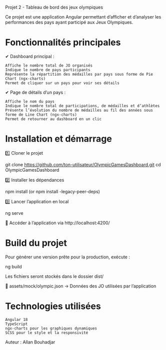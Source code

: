 Projet 2 - Tableau de bord des jeux olympiques

Ce projet est une application Angular permettant d’afficher et d’analyser les performances des pays ayant participé aux Jeux Olympiques.

# Fonctionnalités principales

✔ Dashboard principal :

    Affiche le nombre total de JO organisés
    Indique le nombre de pays participants
    Représente la répartition des médailles par pays sous forme de Pie Chart (ngx-charts)
    Permet de cliquer sur un pays pour voir ses détails

✔ Page de détails d’un pays :

    Affiche le nom du pays
    Indique le nombre total de participations, de médailles et d’athlètes
    Présente l’évolution du nombre de médailles au fil des années sous forme de Line Chart (ngx-charts)
    Permet de retourner au dashboard en un clic

# Installation et démarrage
1️⃣ Cloner le projet

git clone https://github.com/ton-utilisateur/OlympicGamesDashboard.git
cd OlympicGamesDashboard

2️⃣ Installer les dépendances

npm install (or npm install -legacy-peer-deps)

3️⃣ Lancer l’application en local

ng serve

🔹 Accéder à l’application via http://localhost:4200/

# Build du projet

Pour générer une version prête pour la production, exécute :

ng build

Les fichiers seront stockés dans le dossier dist/

📂 assets/mock/olympic.json → Données des JO utilisées par l’application

# Technologies utilisées

    Angular 18
    TypeScript
    ngx-charts pour les graphiques dynamiques
    SCSS pour le style et la responsivité

Auteur : Allan Bouhadjar